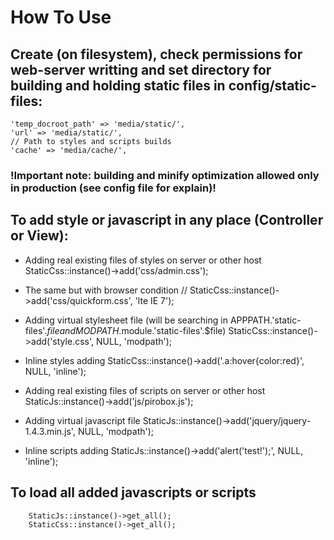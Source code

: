 # How To Use

## Create (on filesystem), check permissions for web-server writting and set directory for building and holding static files in config/static-files:
	'temp_docroot_path' => 'media/static/',
	'url' => 'media/static/',
	// Path to styles and scripts builds
	'cache' => 'media/cache/',

### !Important note: building and minify optimization allowed only in production (see config file for explain)!

## To add style or javascript in any place (Controller or View):

* Adding real existing files of styles on server or other host
        StaticCss::instance()->add('css/admin.css');

* The same but with browser condition
        // <!--[lte IE 7]><link rel="stylesheet" href="/css/quickform.css" media="all" type="text/css" /><![endif]-->
        StaticCss::instance()->add('css/quickform.css', 'lte IE 7');

* Adding virtual stylesheet file (will be searching in APPPATH.'static-files'.$file and MODPATH.$module.'static-files'.$file)
        StaticCss::instance()->add('style.css', NULL, 'modpath');

* Inline styles adding
        StaticCss::instance()->add('.a:hover{color:red}', NULL, 'inline');

* Adding real existing files of scripts on server or other host
        StaticJs::instance()->add('js/pirobox.js');

* Adding virtual javascript file
        StaticJs::instance()->add('jquery/jquery-1.4.3.min.js', NULL, 'modpath');

* Inline scripts adding
        StaticJs::instance()->add('alert(\'test!\');', NULL, 'inline');

## To load all added javascripts or scripts
        StaticJs::instance()->get_all();
        StaticCss::instance()->get_all();